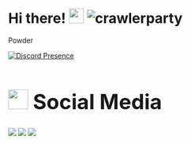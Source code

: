 <h1>Hi there! <img src = "https://cdn.discordapp.com/emojis/625936333248004096.png?v=1" high="20px" width="30px"> <img src="https://komarev.com/ghpvc/?username=powdercutie&label=Number%20Visitors&color=5210fa" alt="crawlerparty" />
</h1>
<p>Powder
</body>

[![Discord Presence](https://lanyard-profile-readme.vercel.app/api/1332395955445567542?theme=dark&bg=06154a&animated=true&hideDiscrim=false&borderRadius=20px)](https://discord.com/users/620600867816734742)

 <h1 style="font-size:300%;"><img src = "https://cdn.discordapp.com/emojis/812305547436883968.png?v=1" high="20px" width="40px"> Social Media</h1>
<a href="https://discord.com/users/1332395955445567542" target"blank_"><img src="https://img.shields.io/badge/discord%20-111111.svg?&style=for-the-badge&logo=discord&logoColor=white"></a>
   <a href="https://instagram.com/powder" target"blank_"><img src="https://img.shields.io/badge/INSTAGRAM%20-111111.svg?&style=for-the-badge&logo=instagram&logoColor=white"></a>
   <a href="https://sptfy.com/Powder" target"blank_"><img src="https://img.shields.io/badge/Spotify%20-111111.svg?&style=for-the-badge&logo=spotify&logoColor=white"></a>

<!--
**Powdercutie/Powdercutie** is a ✨ _special_ ✨ repository because its `README.md` (this file) appears on your GitHub profile.

Here are some ideas to get you started:

- 🔭 I’m currently working on ...
- 🌱 I’m currently learning ...
- 👯 I’m looking to collaborate on ...
- 🤔 I’m looking for help with ...
- 💬 Ask me about ...
- 📫 How to reach me: ...
- 😄 Pronouns: ...
- ⚡ Fun fact: ...
-->
